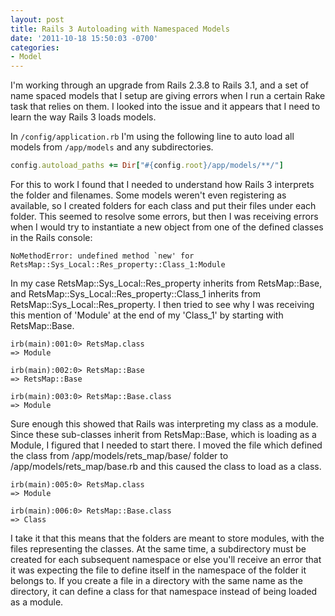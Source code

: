 ```yaml
---
layout: post
title: Rails 3 Autoloading with Namespaced Models
date: '2011-10-18 15:50:03 -0700'
categories:
- Model
---
```

I'm working through an upgrade from Rails 2.3.8 to Rails 3.1, and a set of name spaced models that I setup are giving errors when I run a certain Rake task that relies on them. I looked into the issue and it appears that I need to learn the way Rails 3 loads models.

In `/config/application.rb` I'm using the following line to auto load all models from `/app/models` and any subdirectories.

``` ruby
config.autoload_paths += Dir["#{config.root}/app/models/**/"]
```

For this to work I found that I needed to understand how Rails 3 interprets the folder and filenames. Some models weren't even registering as available, so I created folders for each class and put their files under each folder. This seemed to resolve some errors, but then I was receiving errors when I would try to instantiate a new object from one of the defined classes in the Rails console:

``` shell
NoMethodError: undefined method `new' for RetsMap::Sys_Local::Res_property::Class_1:Module
```

In my case RetsMap::Sys_Local::Res_property inherits from RetsMap::Base, and RetsMap::Sys_Local::Res_property::Class_1 inherits from RetsMap::Sys_Local::Res_property. I then tried to see why I was receiving this mention of 'Module' at the end of my 'Class_1' by starting with RetsMap::Base.

``` shell
irb(main):001:0> RetsMap.class
=> Module

irb(main):002:0> RetsMap::Base
=> RetsMap::Base

irb(main):003:0> RetsMap::Base.class
=> Module
```

Sure enough this showed that Rails was interpreting my class as a module. Since these sub-classes inherit from RetsMap::Base, which is loading as a Module, I figured that I needed to start there. I moved the file which defined the class from /app/models/rets_map/base/ folder to /app/models/rets_map/base.rb and this caused the class to load as a class.

``` shell
irb(main):005:0> RetsMap.class
=> Module

irb(main):006:0> RetsMap::Base.class
=> Class
```

I take it that this means that the folders are meant to store modules, with the files representing the classes. At the same time, a subdirectory must be created for each subsequent namespace or else you'll receive an error that it was expecting the file to define itself in the namespace of the folder it belongs to. If you create a file in a directory with the same name as the directory, it can define a class for that namespace instead of being loaded as a module.

